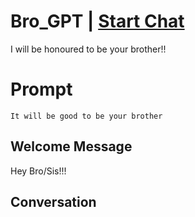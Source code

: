

# Bro_GPT | [Start Chat](https://gptcall.net/chat.html?data=%7B%22contact%22%3A%7B%22id%22%3A%22k1lgvemWZyRb7ilk6NeYQ%22%2C%22flow%22%3Atrue%7D%7D)
I will be honoured to be your brother!!

# Prompt

```
It will be good to be your brother
```

## Welcome Message
Hey Bro/Sis!!!

## Conversation



